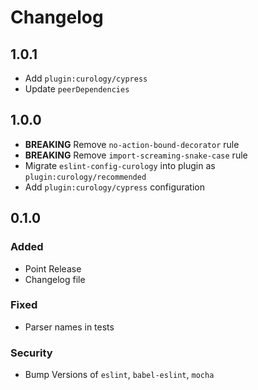 # Changelog

## 1.0.1

- Add `plugin:curology/cypress`
- Update `peerDependencies`
## 1.0.0

- **BREAKING** Remove `no-action-bound-decorator` rule
- **BREAKING** Remove `import-screaming-snake-case` rule
- Migrate `eslint-config-curology` into plugin as `plugin:curology/recommended`
- Add `plugin:curology/cypress` configuration

## 0.1.0

### Added
- Point Release
- Changelog file

### Fixed
- Parser names in tests

### Security
- Bump Versions of `eslint`, `babel-eslint`, `mocha`